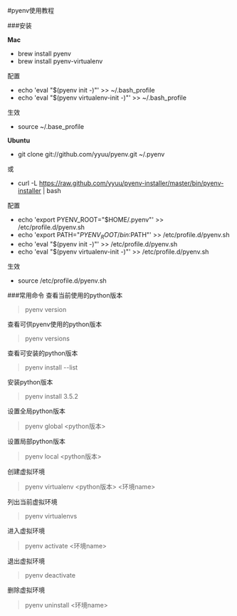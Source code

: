 #pyenv使用教程

###安装

**Mac**

- brew install pyenv
- brew install pyenv-virtualenv

配置

- echo 'eval "$(pyenv init -)"' >> ~/.bash_profile
- echo 'eval "$(pyenv virtualenv-init -)"' >> ~/.bash_profile

生效

- source ~/.base_profile

**Ubuntu**

- git clone git://github.com/yyuu/pyenv.git  ~/.pyenv

或

- curl -L https://raw.github.com/yyuu/pyenv-installer/master/bin/pyenv-installer | bash


配置

- echo 'export PYENV_ROOT="$HOME/.pyenv"' >> /etc/profile.d/pyenv.sh
- echo 'export PATH="$PYENV_ROOT/bin:$PATH"' >> /etc/profile.d/pyenv.sh
- echo 'eval "$(pyenv init -)"' >> /etc/profile.d/pyenv.sh
- echo 'eval "$(pyenv virtualenv-init -)"' >> /etc/profile.d/pyenv.sh

生效
- source /etc/profile.d/pyenv.sh

###常用命令
查看当前使用的python版本
> pyenv version

查看可供pyenv使用的python版本
> pyenv versions

查看可安装的python版本
> pyenv install --list

安装python版本
> pyenv install 3.5.2

设置全局python版本
> pyenv global \<python版本>

设置局部python版本
> pyenv local \<python版本>

创建虚拟环境 
> pyenv virtualenv \<python版本> <环境name>

列出当前虚拟环境 
> pyenv virtualenvs

进入虚拟环境
> pyenv activate \<环境name>

退出虚拟环境
> pyenv deactivate

删除虚拟环境
> pyenv uninstall \<环境name>






